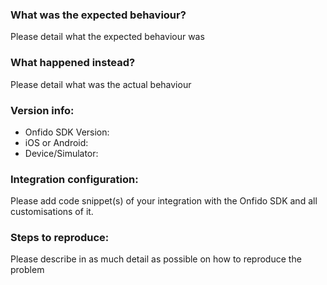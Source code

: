 ### What was the expected behaviour?

Please detail what the expected behaviour was

### What happened instead?

Please detail what was the actual behaviour

### Version info:

- Onfido SDK Version:
- iOS or Android:
- Device/Simulator:

### Integration configuration:

Please add code snippet(s) of your integration with the Onfido SDK and all customisations of it.

### Steps to reproduce:

Please describe in as much detail as possible on how to reproduce the problem
